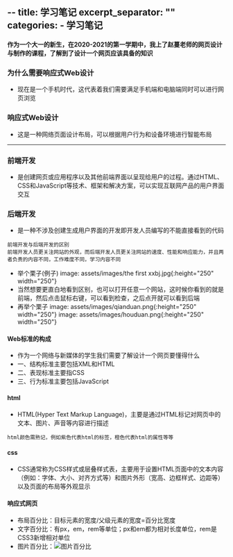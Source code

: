 --
title: 学习笔记
excerpt_separator: "<!--more-->"
categories:
      - 学习笔记
---

#### 作为一个大一的新生，在2020-2021的第一学期中，我上了赵蔓老师的网页设计与制作的课程，了解到了设计一个网页应该具备的知识

### 为什么需要响应式Web设计
- 现在是一个手机时代，这代表着我们需要满足手机端和电脑端同时可以进行网页浏览

### 响应式Web设计
- 这是一种网络页面设计布局，可以根据用户行为和设备环境进行智能布局

---

### 前端开发
- 是创建网页或应用程序以及其他前端界面以呈现给用户的过程。通过HTML、CSS和JavaScript等技术、框架和解决方案，可以实现互联网产品的用户界面交互

### 后端开发
- 是一种不涉及创建生成用户界面的开发即开发人员编写的不能直接看到的代码

```
前端开发与后端开发的区别
前端开发人员更关注网站的外观，而后端开发人员更关注网站的速度、性能和响应能力，并且两者负责的内容不同，工作难度不同，学习内容不同
```
- 举个栗子(例子)
image: assets/images/the first xxbj.jpg{:height="250" width="250"}
- 当然想要更直白地看到区别，也可以打开任意一个网站，这时候你看到的就是前端，然后点击鼠标右键，可以看到检查，之后点开就可以看到后端
- 再举个栗子
image: assets/images/qianduan.png{:height="250" width="250"}
image: assets/images/houduan.png{:height="250" width="250"}

#### Web标准的构成
- 作为一个网络与新媒体的学生我们需要了解设计一个网页要懂得什么
- 一、结构标准主要包括XML和HTML
- 二、表现标准主要指CSS
- 三、行为标准主要包括JavaScript

#### html
- HTML(Hyper Text Markup Language)，主要是通过HTML标记对网页中的文本、图片、声音等内容进行描述
```
html颜色需熟记，例如紫色代表html的标签，橙色代表html的属性等等
```

#### css
- CSS通常称为CSS样式或层叠样式表，主要用于设置HTML页面中的文本内容（例如：字体、大小、对齐方式等）和图片外形（宽高、边框样式、边距等）以及页面的布局等外观显示

#### 响应式网页
- 布局百分比：目标元素的宽度/父级元素的宽度=百分比宽度
- 文字百分比：有px，em，rem等单位；px和em都为相对长度单位，rem是CSS3新增相对单位
- 图片百分比：![图片百分比](https://thumbnail0.baidupcs.com/thumbnail/d20a96685ga43eb41d1046e720dc0f09?fid=1247717069-250528-253630329398898&time=1576918800&rt=sh&sign=FDTAER-DCb740ccc5511e5e8fedcff06b081203-qQn7tnkdbNgggcRvihNjHDJKvh0%3D&expires=8h&chkv=0&chkbd=0&chkpc=&dp-logid=8227262455702753749&dp-callid=0&size=c710_u400&quality=100&vuk=-&ft=video)
